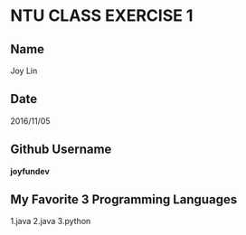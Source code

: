 # NTU CLASS EXERCISE 1

## Name

Joy Lin


## Date

2016/11/05


## Github Username
**joyfundev**


## My Favorite 3 Programming Languages
1.java 
2.java 
3.python
